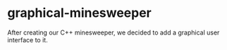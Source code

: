 # graphical-minesweeper
 After creating our C++ minesweeper, we decided to add a graphical user interface to it.
